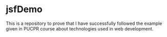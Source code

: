 # jsfDemo

This is a repository to prove that I have successfully followed the example given in PUCPR course about technologies used in web development.
